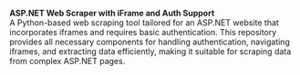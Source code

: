 **ASP.NET Web Scraper with iFrame and Auth Support**  
A Python-based web scraping tool tailored for an ASP.NET website that incorporates iframes and requires basic authentication. This repository provides all necessary components for handling authentication, navigating iframes, and extracting data efficiently, making it suitable for scraping data from complex ASP.NET pages.
